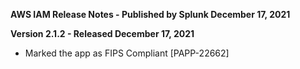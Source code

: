 **AWS IAM Release Notes - Published by Splunk December 17, 2021**


**Version 2.1.2 - Released December 17, 2021**

* Marked the app as FIPS Compliant [PAPP-22662]